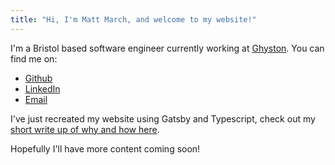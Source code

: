 ```yaml
---
title: "Hi, I'm Matt March, and welcome to my website!"
---
```


I'm a Bristol based software engineer currently working at [Ghyston](https://www.ghyston.com/). You can find me on:

* [Github](https://github.com/mattmarch>Github)
* [LinkedIn](https://www.linkedin.com/in/matthew-march-a75b21121/)
* [Email](mailto:me@mattmarch.co.uk)

I've just recreated my website using Gatsby and Typescript, check out my [short write up of why and how here](/new-website).

Hopefully I'll have more content coming soon!
